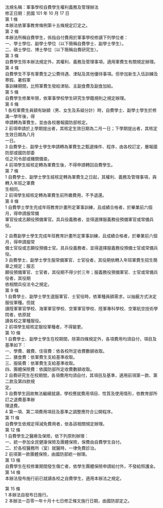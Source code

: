 法規名稱：軍事學校自費學生權利義務及管理辦法  
修正日期：民國 101 年 10 月 17 日  
第 1 條  
本辦法依軍事教育條例第十五條規定訂定之。  
第 2 條  
本辦法所稱自費學生，係指自付費用於軍事學校修讀下列學位者：  
一、學士學位、副學士學位（以下簡稱自費學士、副學士學生）。  
二、碩士學位、博士學位（以下簡稱自費研究生）。  
第 3 條  
自費學生除本辦法規定外，其權利、義務及管理事項，適用軍費生有關規定辦理。  
第 4 條  
自費學生不享有軍費生之公費待遇、津貼及其他優待事項。但參加新生入伍訓練及寒假、暑假軍  
事訓練期間，比照軍費生發給津貼、主副食費及副食加給。  
第 5 條  
自費學生修業年限，依軍事學校學生研究生學籍規則之規定辦理。  
第 6 條  
1 各校軍費生員額有缺額（男、女生及系組分計）時，自費學士、副學士學生於修滿一學年後，得  
申請轉為軍費生，並由各校層報國防部核定。  
2 前項申請於上學期提出者，其核定生效日期為二月一日；下學期提出者，其核定生效日期為八月  
一日。  
3 自費學士、副學士學生申請轉為軍費生之甄選條件、程序，由各校訂定，層報國防部或國防部委  
任之司令部或機關備查。  
4 前項學生經核定轉為軍費生後，不得申請轉回自費學生。  
第 7 條  
1 自費學士、副學士學生經核定轉為軍費生之日起，其權利、義務及管理事項，與轉入年班之軍費  
生相同。  
2 前項學生經核定轉為軍費生前所繳費用，不予退還。  
第 8 條  
1 自費學士學生完成年班教育計畫所定軍事訓練，且成績合格者，於畢業前六個月，得申請服常備  
軍官役或志願役預備軍官。具兵役義務者，並得選擇服義務役預備軍官或常備兵役。  


2 自費副學士學生完成年班教育計畫所定軍事訓練，且成績合格者，於畢業前六個月，得申請服常  
備士官役或志願役預備士官。具兵役義務者，並得選擇服義務役預備士官或常備兵役。  
3 自費學士、副學士學生服常備軍官、士官役者，其役期依轉入年班軍費生招生簡章之規定；服志  
願役預備軍官、士官者，其役期不得少於三年；服義務役預備軍官、士官或常備兵役者，其役期  
依相關兵役法令之規定。  
第 9 條  
1 自費學士、副學士學生選服軍官、士官役時，依軍種員額需求，以抽籤方式決定服役軍種。但就  
讀陸軍軍官學校、海軍軍官學校、空軍軍官學校、陸軍專科學校、空軍航空技術學院者，依原就  
讀各校之軍種服役。  
2 前項學生經核定服役軍種者，不得變更。  
第 10 條  
1 自費學士、副學士學生在校期間，除第四條規定外，各項費用均須自付，項目及基準如下：  
一、學費、雜費、住宿費：依各校所定收費數額收取。  
二、膳食費：依軍費生支給基準收取。  
三、服裝費：依軍費生支給基準收取。  
四、團體保險費：依國防部所定收費數額收取。  
2 自費研究生在校期間，各項費用均須自付，其項目及基準，適用前項第一款、第二款及第四款規  
定。  
3 自費學生因故無法繼續就讀，學校應就費用項目、性質及使用情形，依教育部所訂之退費基準辦  
理退費。  
4 第一項、第二項費用項目及基準之調整應符合公開程序。  
第 11 條  
自費學生依規定得減免費用者，依各該相關規定辦理。  
第 12 條  
1 自費學生之醫療及保險，依下列原則辦理：  
一、統一參加全民健康保險及團體保險，保費由自費學生自付。  
二、於各校醫務所（室）就醫時，一律免費診治。  
2 前項第一款團體保險，由國防部統一辦理。  
第 13 條  
自費學生在校修業期間發生傷亡者，依學生團體保險申請給付外，不發給照護金。  
第 14 條  
本辦法發布施行前已就讀各校之自費學生，適用本辦法之規定。  


第 15 條  
1 本辦法自發布日施行。  
2 本辦法一百零一年十月十七日修正條文施行日期，由國防部定之。  


